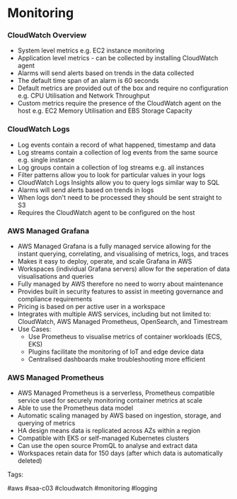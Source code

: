# Monitoring

### CloudWatch Overview

* System level metrics e.g. EC2 instance monitoring
* Application level metrics - can be collected by installing CloudWatch
  agent
* Alarms will send alerts based on trends in the data collected
* The default time span of an alarm is 60 seconds
* Default metrics are provided out of the box and require no
  configuration e.g. CPU Utilisation and Network Throughput
* Custom metrics require the presence of the CloudWatch agent on the
  host e.g. EC2 Memory Utilisation and EBS Storage Capacity

### CloudWatch Logs

* Log events contain a record of what happened, timestamp and data
* Log streams contain a collection of log events from the same source
  e.g. single instance
* Log groups contain a collection of log streams e.g. all instances
* Filter patterns allow you to look for particular values in your logs
* CloudWatch Logs Insights allow you to query logs similar way to SQL
* Alarms will send alerts based on trends in logs
* When logs don't need to be processed they should be sent straight to
  S3
* Requires the CloudWatch agent to be configured on the host

### AWS Managed Grafana

* AWS Managed Grafana is a fully managed service allowing for the instant
  querying, correlating, and visualising of metrics, logs, and traces
* Makes it easy to deploy, operate, and scale Grafana in AWS
* Workspaces (individual Grafana servers) allow for the seperation of
  data visualisations and queries
* Fully managed by AWS therefore no need to worry about maintenance
* Provides built in security features to assist in meeting governance
  and compliance requirements
* Pricing is based on per active user in a workspace
* Integrates with multiple AWS services, including but not limited to:
  CloudWatch, AWS Managed Prometheus, OpenSearch, and Timestream
* Use Cases:
  * Use Prometheus to visualise metrics of container workloads (ECS,
    EKS)
  * Plugins facilitate the monitoring of IoT and edge device data
  * Centralised dashboards make troubleshooting more efficient

### AWS Managed Prometheus

* AWS Managed Prometheus is a serverless, Prometheus compatible service
  used for securely monitoring container metrics at scale
* Able to use the Prometheus data model
* Automatic scaling managed by AWS based on ingestion, storage, and
  querying of metrics
* HA design means data is replicated across AZs within a region
* Compatible with EKS or self-managed Kubernetes clusters
* Can use the open source PromQL to analyse and extract data
* Workspaces retain data for 150 days (after which data is automatically
  deleted)

Tags:

  #aws #saa-c03 #cloudwatch #monitoring #logging
